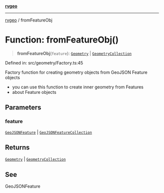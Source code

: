 [**rvgeo**](../README.md)

***

[rvgeo](../globals.md) / fromFeatureObj

# Function: fromFeatureObj()

> **fromFeatureObj**(`feature`): [`Geometry`](../classes/Geometry.md) \| [`GeometryCollection`](../classes/GeometryCollection.md)

Defined in: src/geometry/Factory.ts:45

Factory function for creating geometry objects from GeoJSON Feature objects
- you can use this function to create inner geometry from Features
- about Feature objects

## Parameters

### feature

[`GeoJSONFeature`](../interfaces/GeoJSONFeature.md) | [`GeoJSONFeatureCollection`](../interfaces/GeoJSONFeatureCollection.md)

## Returns

[`Geometry`](../classes/Geometry.md) \| [`GeometryCollection`](../classes/GeometryCollection.md)

## See

GeoJSONFeature
